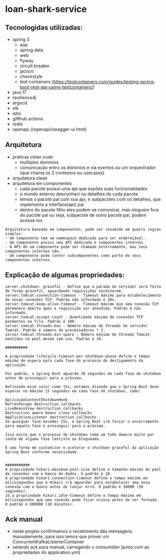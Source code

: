 # loan-shark-service
## Tecnologidas utilizadas:
 - spring 3
   - aop
   - spring data
   - web
   - flyway
   - circuit breaker
   - jacoco
   - checkstyle
   - test containers (https://testcontainers.com/guides/testing-spring-boot-rest-api-using-testcontainers/)
 - java 17
 - resilience4j
 - argocd 
 - elk
 - istio
 - gifthub actions
 - redis
 - openapi (/openapi/swagger-ui.html)

## Arquitetura
 - praticas clean code
   - multiplos dominios
   - comunicação entro os dominios e via eventos ou um orquestrador (que chama os 2 contextos ou usecases)
 - arquitetura clean
 - arquitetura em componentes
   - cada pacote possui uma api que expões suas funcionalidades
   - o mundo externo desconheci os detalhes de cada pacote
   - temos o pacote pai com sua api, e subpacotes com os detalhes, que implementa a interface(api) pai
   - dentro do pacote filho eles podem se comunicar, mas ninguem fora do pacote pai ou seja, subpacote de outro pacote pai, podem acessá-los
```
Arquitetura baseada em componentes, pode ser resumido em quatro regras simples:
- Um componente tem um namespace dedicado para ser endereçável.
- Um componente possui uma API dedicada e componentes internos.
- A API de um componente pode ser chamada externamente, mas seus componentes internos não.
- Um componente pode conter subcomponentes como parte de seus componentes internos.
```
  
## Explicação de algumas propriedades:
```
server.shutdown: graceful - Define que a parada do servidor será feita de forma graceful, aguardando requisições terminarem.
server.tomcat.connection-timeout - Timeout máximo para estabelecimento de novas conexões TCP. Padrão não informado é 20s.
server.tomcat.keep-alive-timeout - Timeout máximo que uma conexão TCP permanece aberta após a requisição ser atendida. Padrão é não informado.
server.tomcat.accept-count - Quantidade máxima de conexões TCP pendentes na fila. Padrão é 100.
server.tomcat.threads.max - Número máximo de threads do servidor Tomcat. Padrão é número de processadores * 2.
server.tomcat.threads.min-spare - Número mínimo de threads Tomcat mantidos na pool mesmo sem uso. Padrão é 10.

##########

A propriedade lifecycle.timeout-per-shutdown-phase define o tempo máximo de espera para cada fase do processo de desligamento da aplicação.

Por padrão, o Spring Boot aguarda 30 segundos em cada fase de shutdown antes de prosseguir para a próxima.

Definindo esse valor como 15s, estamos dizendo que o Spring Boot deve esperar no máximo 15 segundos em cada fase do shutdown, como:

AplicaçãoContextShutdownHook
RefreshScope destruction callbacks
LiveBeansView destruction callbacks
Destruction aware beans close callbacks
ApplicationListener destruction callbacks
Se qualquer fase exceder 15s, o Spring Boot irá forçar o encerramento para aquela fase e prosseguir para a próxima.

Isso evita que o processo de shutdown como um todo demore muito por conta de alguma fase lentista ou bloqueada.

É uma forma de customizar e acelerar o shutdown graceful da aplicação Spring Boot conforme necessidade.


###########
A propriedade hikari.maximum-pool-size define o tamanho máximo do pool de conexões com o banco de dados. O padrão é 10.
A propriedade hikari.connection-timeout define o tempo máximo em milissegundos que o Hikari irá aguardar para estabelecer uma nova conexão com o banco antes de lançar erro. O padrão é 30000 (30 segundos).
Já a propriedade hikari.idle-timeout define o tempo máximo em milissegundos que uma conexão pode ficar ociosa antes de ser fechada. O padrão é 600000 (10 minutos).
```

## Ack manual
- neste projeto confirmamos o recebimento das mensagens manualemente, para isso temos que prover um ConcurrentKafkaListenerContainer
- setando ack para manual, carregando o consumidor (junto com as propriedades do application.yml)